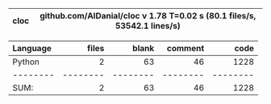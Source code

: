 cloc|github.com/AlDanial/cloc v 1.78  T=0.02 s (80.1 files/s, 53542.1 lines/s)
--- | ---

Language|files|blank|comment|code
:-------|-------:|-------:|-------:|-------:
Python|2|63|46|1228
--------|--------|--------|--------|--------
SUM:|2|63|46|1228
